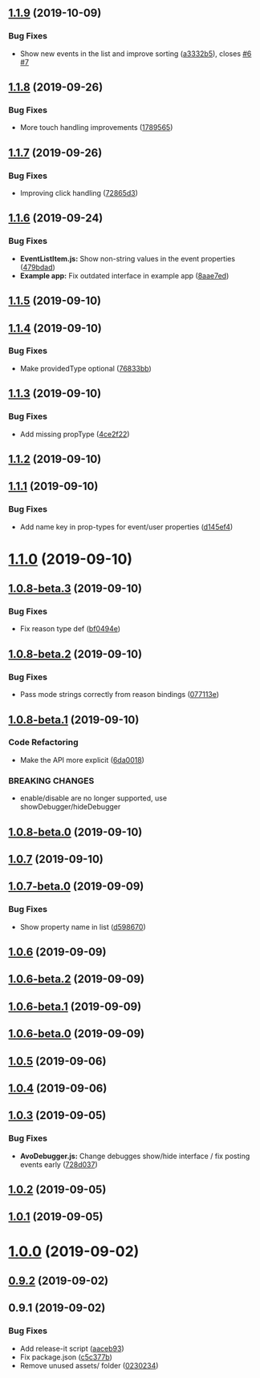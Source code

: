 ## [1.1.9](https://github.com/avohq/react-native-analytics-debugger/compare/1.1.8...1.1.9) (2019-10-09)


### Bug Fixes

* Show new events in the list and improve sorting ([a3332b5](https://github.com/avohq/react-native-analytics-debugger/commit/a3332b5)), closes [#6](https://github.com/avohq/react-native-analytics-debugger/issues/6) [#7](https://github.com/avohq/react-native-analytics-debugger/issues/7)



## [1.1.8](https://github.com/avohq/react-native-analytics-debugger/compare/1.1.7...1.1.8) (2019-09-26)


### Bug Fixes

* More touch handling improvements ([1789565](https://github.com/avohq/react-native-analytics-debugger/commit/1789565))



## [1.1.7](https://github.com/avohq/react-native-analytics-debugger/compare/1.1.6...1.1.7) (2019-09-26)


### Bug Fixes

* Improving click handling ([72865d3](https://github.com/avohq/react-native-analytics-debugger/commit/72865d3))



## [1.1.6](https://github.com/avohq/react-native-analytics-debugger/compare/1.1.5...1.1.6) (2019-09-24)


### Bug Fixes

* **EventListItem.js:** Show non-string values in the event properties ([479bdad](https://github.com/avohq/react-native-analytics-debugger/commit/479bdad))
* **Example app:** Fix outdated interface in example app ([8aae7ed](https://github.com/avohq/react-native-analytics-debugger/commit/8aae7ed))



## [1.1.5](https://github.com/avohq/react-native-analytics-debugger/compare/1.1.4...1.1.5) (2019-09-10)



## [1.1.4](https://github.com/avohq/react-native-analytics-debugger/compare/1.1.3...1.1.4) (2019-09-10)


### Bug Fixes

* Make providedType optional ([76833bb](https://github.com/avohq/react-native-analytics-debugger/commit/76833bb))



## [1.1.3](https://github.com/avohq/react-native-analytics-debugger/compare/1.1.2...1.1.3) (2019-09-10)


### Bug Fixes

* Add missing propType ([4ce2f22](https://github.com/avohq/react-native-analytics-debugger/commit/4ce2f22))



## [1.1.2](https://github.com/avohq/react-native-analytics-debugger/compare/1.1.1...1.1.2) (2019-09-10)



## [1.1.1](https://github.com/avohq/react-native-analytics-debugger/compare/1.1.0...1.1.1) (2019-09-10)


### Bug Fixes

* Add name key in prop-types for event/user properties ([d145ef4](https://github.com/avohq/react-native-analytics-debugger/commit/d145ef4))



# [1.1.0](https://github.com/avohq/react-native-analytics-debugger/compare/1.0.8-beta.3...1.1.0) (2019-09-10)



## [1.0.8-beta.3](https://github.com/avohq/react-native-analytics-debugger/compare/1.0.8-beta.2...1.0.8-beta.3) (2019-09-10)


### Bug Fixes

* Fix reason type def ([bf0494e](https://github.com/avohq/react-native-analytics-debugger/commit/bf0494e))



## [1.0.8-beta.2](https://github.com/avohq/react-native-analytics-debugger/compare/1.0.8-beta.1...1.0.8-beta.2) (2019-09-10)


### Bug Fixes

* Pass mode strings correctly from reason bindings ([077113e](https://github.com/avohq/react-native-analytics-debugger/commit/077113e))



## [1.0.8-beta.1](https://github.com/avohq/react-native-analytics-debugger/compare/1.0.8-beta.0...1.0.8-beta.1) (2019-09-10)


### Code Refactoring

* Make the API more explicit ([6da0018](https://github.com/avohq/react-native-analytics-debugger/commit/6da0018))


### BREAKING CHANGES

* enable/disable are no longer supported, use showDebugger/hideDebugger



## [1.0.8-beta.0](https://github.com/avohq/react-native-analytics-debugger/compare/1.0.7...1.0.8-beta.0) (2019-09-10)



## [1.0.7](https://github.com/avohq/react-native-analytics-debugger/compare/1.0.7-beta.0...1.0.7) (2019-09-10)



## [1.0.7-beta.0](https://github.com/avohq/react-native-analytics-debugger/compare/1.0.6...1.0.7-beta.0) (2019-09-09)


### Bug Fixes

* Show property name in list ([d598670](https://github.com/avohq/react-native-analytics-debugger/commit/d598670))



## [1.0.6](https://github.com/avohq/react-native-analytics-debugger/compare/1.0.6-beta.2...1.0.6) (2019-09-09)



## [1.0.6-beta.2](https://github.com/avohq/react-native-analytics-debugger/compare/1.0.6-beta.1...1.0.6-beta.2) (2019-09-09)



## [1.0.6-beta.1](https://github.com/avohq/react-native-analytics-debugger/compare/1.0.6-beta.0...1.0.6-beta.1) (2019-09-09)



## [1.0.6-beta.0](https://github.com/avohq/react-native-analytics-debugger/compare/1.0.5...1.0.6-beta.0) (2019-09-09)



## [1.0.5](https://github.com/avohq/react-native-analytics-debugger/compare/1.0.4...1.0.5) (2019-09-06)



## [1.0.4](https://github.com/avohq/react-native-analytics-debugger/compare/1.0.3...1.0.4) (2019-09-06)



## [1.0.3](https://github.com/avohq/react-native-analytics-debugger/compare/1.0.2...1.0.3) (2019-09-05)


### Bug Fixes

* **AvoDebugger.js:** Change debugges show/hide interface / fix posting events early ([728d037](https://github.com/avohq/react-native-analytics-debugger/commit/728d037))



## [1.0.2](https://github.com/avohq/react-native-analytics-debugger/compare/1.0.1...1.0.2) (2019-09-05)



## [1.0.1](https://github.com/avohq/react-native-analytics-debugger/compare/1.0.0...1.0.1) (2019-09-05)



# [1.0.0](https://github.com/avohq/avo-react-native-debugger/compare/0.9.1...1.0.0) (2019-09-02)



## [0.9.2](https://github.com/avohq/avo-react-native-debugger/compare/0.9.1...0.9.2) (2019-09-02)



## 0.9.1 (2019-09-02)


### Bug Fixes

* Add release-it script ([aaceb93](https://github.com/avohq/avo-react-native-debugger/commit/aaceb93))
* Fix package.json ([c5c377b](https://github.com/avohq/avo-react-native-debugger/commit/c5c377b))
* Remove unused assets/ folder ([0230234](https://github.com/avohq/avo-react-native-debugger/commit/0230234))



